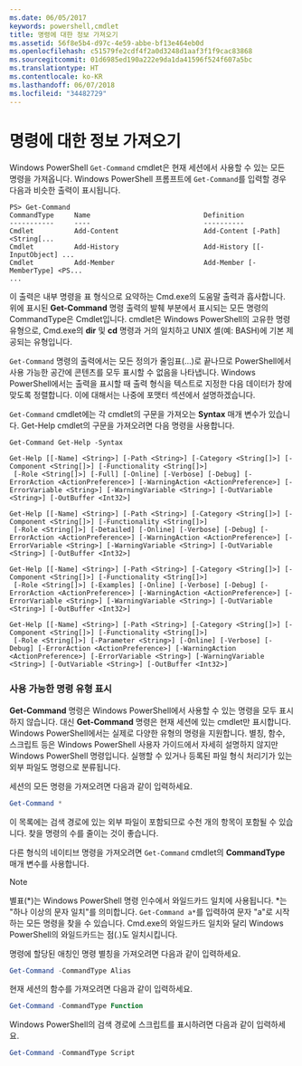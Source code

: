 ```yaml
---
ms.date: 06/05/2017
keywords: powershell,cmdlet
title: 명령에 대한 정보 가져오기
ms.assetid: 56f8e5b4-d97c-4e59-abbe-bf13e464eb0d
ms.openlocfilehash: c51579fe2cdf4f2a0d3248d1aaf3f1f9cac83868
ms.sourcegitcommit: 01d6985ed190a222e9da1da41596f524f607a5bc
ms.translationtype: HT
ms.contentlocale: ko-KR
ms.lasthandoff: 06/07/2018
ms.locfileid: "34482729"
---
```

# <a name="getting-information-about-commands"></a>명령에 대한 정보 가져오기
Windows PowerShell `Get-Command` cmdlet은 현재 세션에서 사용할 수 있는 모든 명령을 가져옵니다. Windows PowerShell 프롬프트에 `Get-Command`를 입력할 경우 다음과 비슷한 출력이 표시됩니다.

```
PS> Get-Command
CommandType     Name                            Definition
-----------     ----                            ----------
Cmdlet          Add-Content                     Add-Content [-Path] <String[...
Cmdlet          Add-History                     Add-History [[-InputObject] ...
Cmdlet          Add-Member                      Add-Member [-MemberType] <PS...
...
```

이 출력은 내부 명령을 표 형식으로 요약하는 Cmd.exe의 도움말 출력과 흡사합니다. 위에 표시된 **Get-Command** 명령 출력의 발췌 부분에서 표시되는 모든 명령의 CommandType은 Cmdlet입니다. cmdlet은 Windows PowerShell의 고유한 명령 유형으로, Cmd.exe의 **dir** 및 **cd** 명령과 거의 일치하고 UNIX 셸(예: BASH)에 기본 제공되는 유형입니다.

`Get-Command` 명령의 출력에서는 모든 정의가 줄임표(...)로 끝나므로 PowerShell에서 사용 가능한 공간에 콘텐츠를 모두 표시할 수 없음을 나타냅니다. Windows PowerShell에서는 출력을 표시할 때 출력 형식을 텍스트로 지정한 다음 데이터가 창에 맞도록 정렬합니다. 이에 대해서는 나중에 포맷터 섹션에서 설명하겠습니다.

`Get-Command` cmdlet에는 각 cmdlet의 구문을 가져오는 **Syntax** 매개 변수가 있습니다. Get-Help cmdlet의 구문을 가져오려면 다음 명령을 사용합니다.

```
Get-Command Get-Help -Syntax

Get-Help [[-Name] <String>] [-Path <String>] [-Category <String[]>] [-Component <String[]>] [-Functionality <String[]>]
 [-Role <String[]>] [-Full] [-Online] [-Verbose] [-Debug] [-ErrorAction <ActionPreference>] [-WarningAction <ActionPreference>] [-ErrorVariable <String>] [-WarningVariable <String>] [-OutVariable <String>] [-OutBuffer <Int32>]

Get-Help [[-Name] <String>] [-Path <String>] [-Category <String[]>] [-Component <String[]>] [-Functionality <String[]>]
 [-Role <String[]>] [-Detailed] [-Online] [-Verbose] [-Debug] [-ErrorAction <ActionPreference>] [-WarningAction <ActionPreference>] [-ErrorVariable <String>] [-WarningVariable <String>] [-OutVariable <String>] [-OutBuffer <Int32>]

Get-Help [[-Name] <String>] [-Path <String>] [-Category <String[]>] [-Component <String[]>] [-Functionality <String[]>]
 [-Role <String[]>] [-Examples] [-Online] [-Verbose] [-Debug] [-ErrorAction <ActionPreference>] [-WarningAction <ActionPreference>] [-ErrorVariable <String>] [-WarningVariable <String>] [-OutVariable <String>] [-OutBuffer <Int32>]

Get-Help [[-Name] <String>] [-Path <String>] [-Category <String[]>] [-Component <String[]>] [-Functionality <String[]>]
 [-Role <String[]>] [-Parameter <String>] [-Online] [-Verbose] [-Debug] [-ErrorAction <ActionPreference>] [-WarningAction <ActionPreference>] [-ErrorVariable <String>] [-WarningVariable <String>] [-OutVariable <String>] [-OutBuffer <Int32>]
```

### <a name="displaying-available-command-types"></a>사용 가능한 명령 유형 표시
**Get-Command** 명령은 Windows PowerShell에서 사용할 수 있는 명령을 모두 표시하지 않습니다. 대신 **Get-Command** 명령은 현재 세션에 있는 cmdlet만 표시합니다. Windows PowerShell에서는 실제로 다양한 유형의 명령을 지원합니다. 별칭, 함수, 스크립트 등은 Windows PowerShell 사용자 가이드에서 자세히 설명하지 않지만 Windows PowerShell 명령입니다. 실행할 수 있거나 등록된 파일 형식 처리기가 있는 외부 파일도 명령으로 분류됩니다.

세션의 모든 명령을 가져오려면 다음과 같이 입력하세요.

```powershell
Get-Command *
```

이 목록에는 검색 경로에 있는 외부 파일이 포함되므로 수천 개의 항목이 포함될 수 있습니다. 찾을 명령의 수를 줄이는 것이 좋습니다.

다른 형식의 네이티브 명령을 가져오려면 `Get-Command` cmdlet의 **CommandType** 매개 변수를 사용합니다.

> [!NOTE]
> 별표(\*)는 Windows PowerShell 명령 인수에서 와일드카드 일치에 사용됩니다. \*는 "하나 이상의 문자 일치"를 의미합니다. `Get-Command a*`를 입력하여 문자 "a"로 시작하는 모든 명령을 찾을 수 있습니다. Cmd.exe의 와일드카드 일치와 달리 Windows PowerShell의 와일드카드는 점(.)도 일치시킵니다.

명령에 할당된 애칭인 명령 별칭을 가져오려면 다음과 같이 입력하세요.

```powershell
Get-Command -CommandType Alias
```

현재 세션의 함수를 가져오려면 다음과 같이 입력하세요.

```powershell
Get-Command -CommandType Function
```

Windows PowerShell의 검색 경로에 스크립트를 표시하려면 다음과 같이 입력하세요.

```powershell
Get-Command -CommandType Script
```

